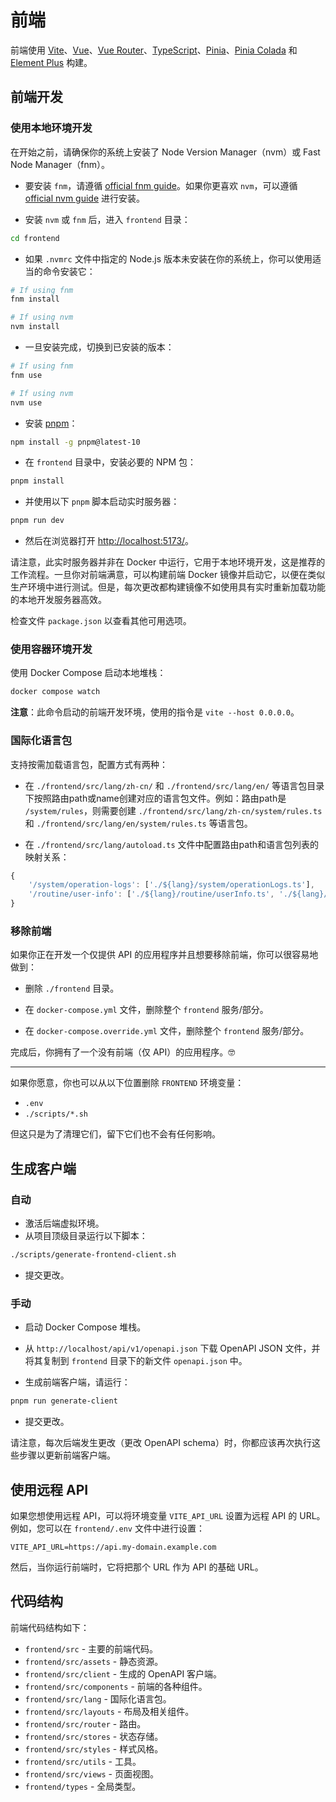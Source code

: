 # 前端

前端使用 [Vite](https://vitejs.dev/)、[Vue](https://vuejs.org)、[Vue Router](https://router.vuejs.org/)、[TypeScript](https://www.typescriptlang.org/)、[Pinia](https://pinia.vuejs.org/)、[Pinia Colada](https://pinia-colada.esm.dev/) 和 [Element Plus](https://element-plus.org) 构建。

## 前端开发

### 使用本地环境开发

在开始之前，请确保你的系统上安装了 Node Version Manager（nvm）或 Fast Node Manager（fnm）。

- 要安装 `fnm`，请遵循 [official fnm guide](https://github.com/Schniz/fnm#installation)。如果你更喜欢 `nvm`，可以遵循 [official nvm guide](https://github.com/nvm-sh/nvm#installing-and-updating) 进行安装。

- 安装 `nvm` 或 `fnm` 后，进入 `frontend` 目录：

```bash
cd frontend
```

- 如果 `.nvmrc` 文件中指定的 Node.js 版本未安装在你的系统上，你可以使用适当的命令安装它：

```bash
# If using fnm
fnm install

# If using nvm
nvm install
```

- 一旦安装完成，切换到已安装的版本：

```bash
# If using fnm
fnm use

# If using nvm
nvm use
```

- 安装 [pnpm](https://pnpm.io)：

```bash
npm install -g pnpm@latest-10
```

- 在 `frontend` 目录中，安装必要的 NPM 包：

```bash
pnpm install
```

- 并使用以下 `pnpm` 脚本启动实时服务器：

```bash
pnpm run dev
```

- 然后在浏览器打开 <http://localhost:5173/>。

请注意，此实时服务器并非在 Docker 中运行，它用于本地环境开发，这是推荐的工作流程。一旦你对前端满意，可以构建前端 Docker 镜像并启动它，以便在类似生产环境中进行测试。但是，每次更改都构建镜像不如使用具有实时重新加载功能的本地开发服务器高效。

检查文件 `package.json` 以查看其他可用选项。

### 使用容器环境开发

使用 Docker Compose 启动本地堆栈：

```bash
docker compose watch
```

**注意**：此命令启动的前端开发环境，使用的指令是 `vite --host 0.0.0.0`。

### 国际化语言包

支持按需加载语言包，配置方式有两种：

- 在 `./frontend/src/lang/zh-cn/` 和 `./frontend/src/lang/en/` 等语言包目录下按照路由path或name创建对应的语言包文件。例如：路由path是 `/system/rules`，则需要创建 `./frontend/src/lang/zh-cn/system/rules.ts` 和 `./frontend/src/lang/en/system/rules.ts` 等语言包。

- 在 `./frontend/src/lang/autoload.ts` 文件中配置路由path和语言包列表的映射关系：

```typescript
{
    '/system/operation-logs': ['./${lang}/system/operationLogs.ts'],
    '/routine/user-info': ['./${lang}/routine/userInfo.ts', './${lang}/system/users.ts'],
}
```

### 移除前端

如果你正在开发一个仅提供 API 的应用程序并且想要移除前端，你可以很容易地做到：

- 删除 `./frontend` 目录。

- 在 `docker-compose.yml` 文件，删除整个 `frontend` 服务/部分。

- 在 `docker-compose.override.yml` 文件，删除整个 `frontend` 服务/部分。

完成后，你拥有了一个没有前端（仅 API）的应用程序。🤓

---

如果你愿意，你也可以从以下位置删除 `FRONTEND` 环境变量：

- `.env`
- `./scripts/*.sh`

但这只是为了清理它们，留下它们也不会有任何影响。

## 生成客户端

### 自动

- 激活后端虚拟环境。
- 从项目顶级目录运行以下脚本：

```bash
./scripts/generate-frontend-client.sh
```

- 提交更改。

### 手动

- 启动 Docker Compose 堆栈。

- 从 `http://localhost/api/v1/openapi.json` 下载 OpenAPI JSON 文件，并将其复制到 `frontend` 目录下的新文件 `openapi.json` 中。

- 生成前端客户端，请运行：

```bash
pnpm run generate-client
```

- 提交更改。

请注意，每次后端发生更改（更改 OpenAPI schema）时，你都应该再次执行这些步骤以更新前端客户端。

## 使用远程 API

如果您想使用远程 API，可以将环境变量 `VITE_API_URL` 设置为远程 API 的 URL。例如，您可以在 `frontend/.env` 文件中进行设置：

```env
VITE_API_URL=https://api.my-domain.example.com
```

然后，当你运行前端时，它将把那个 URL 作为 API 的基础 URL。

## 代码结构

前端代码结构如下：

- `frontend/src` - 主要的前端代码。
- `frontend/src/assets` - 静态资源。
- `frontend/src/client` - 生成的 OpenAPI 客户端。
- `frontend/src/components` - 前端的各种组件。
- `frontend/src/lang` - 国际化语言包。
- `frontend/src/layouts` - 布局及相关组件。
- `frontend/src/router` - 路由。
- `frontend/src/stores` - 状态存储。
- `frontend/src/styles` - 样式风格。
- `frontend/src/utils` - 工具。
- `frontend/src/views` - 页面视图。
- `frontend/types` - 全局类型。
